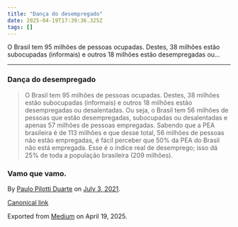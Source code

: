```yaml
---
title: "Dança do desempregado"
date: 2025-04-19T17:39:36.325Z
tags: []
---
```


O Brasil tem 95 milhões de pessoas ocupadas. Destes, 38 milhões estão subocupadas (informais) e outros 18 milhões estão desempregadas ou…

* * *

### Dança do desempregado

> O Brasil tem 95 milhões de pessoas ocupadas. Destes, 38 milhões estão subocupadas (informais) e outros 18 milhões estão desempregadas ou desalentadas. Ou seja, o Brasil tem 56 milhões de pessoas que estão desempregadas, subocupadas ou desalentadas e apenas 57 milhões de pessoas empregadas. Sabendo que a PEA brasileira é de 113 milhões e que desse total, 56 milhões de pessoas não estão empregadas, é fácil perceber que 50% da PEA do Brasil não está empregada. Esse é o índice real de desemprego; isso dá 25% de toda a população brasileira (209 milhões).

### Vamo que vamo.

By [Paulo Pilotti Duarte](https://medium.com/@paulopilotti) on [July 3, 2021](https://medium.com/p/63262dd0efb3).

[Canonical link](https://medium.com/@paulopilotti/dan%C3%A7a-do-desempregado-63262dd0efb3)

Exported from [Medium](https://medium.com) on April 19, 2025.